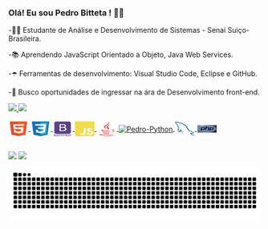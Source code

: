 ### Olá! Eu sou Pedro Bitteta ! :man_technologist:

-:man_student: Estudante de Análise e Desenvolvimento de Sistemas - Senai Suiço-Brasileira.

-📚 Aprendendo JavaScript Orientado a Objeto, Java Web Services.

-:open_umbrella: Ferramentas de desenvolvimento: Visual Studio Code, Eclipse e GitHub.

-🔨 Busco oportunidades de ingressar na ára de Desenvolvimento front-end.

 <div>
  <a href="https://github.com/PedroBitteta">
   <img height="160em"   src=https://github-readme-stats.vercel.app/api?username=PedroBitteta&show_icons=true&icon_color=fff&bg_color=30,0ff1ce,904e95&title_color=fff&text_color=fff&/>
  <img height="160em"   src="https://github-readme-stats.vercel.app/api/top-langs/?username=PedroBitteta&layout=compact&langs_count=7&bg_color=30,0ff1ce,904e95&title_color=fff&text_color=fff&"/>
</div>
  
<div style="display: inline_block"><br>
  <img align="center" alt="Pedro-HTML" height="30" width="40" src="https://raw.githubusercontent.com/devicons/devicon/master/icons/html5/html5-original.svg">
  <img align="center" alt="Pedro-CSS" height="30" width="40" src="https://raw.githubusercontent.com/devicons/devicon/master/icons/css3/css3-original.svg">
  <img align="center" alt="" height="30" width="40" src="https://raw.githubusercontent.com/devicons/devicon/master/icons/bootstrap/bootstrap-plain-wordmark.svg">
  <img align="center" alt="Pedro-Js" height="30" width="40" src="https://raw.githubusercontent.com/devicons/devicon/master/icons/javascript/javascript-plain.svg">
  <img align="center" alt="Pedro-Ts" height="30" width="40" src="https://raw.githubusercontent.com/devicons/devicon/master/icons/java/java-plain.svg">
  <img align="center" alt="Pedro-Python" height="30" width="40" src="https://img.shields.io/badge/Spring-6DB33F?style=for-the-badge&logo=spring&logoColor=white">
  <img align="center" alt="Pedro-Mysql" height="30" width="40" src="https://raw.githubusercontent.com/devicons/devicon/master/icons/mysql/mysql-original.svg">
  <img align="center" alt="Pedro-Python" height="30" width="40" src="https://raw.githubusercontent.com/devicons/devicon/master/icons/php/php-original.svg">
</div>
 
 ##
 
 <div> 
  <a href = "mailto:pedrobitteta@hotmail.com"><img src="https://img.shields.io/badge/-Gmail-%23333?style=for-the-badge&logo=gmail&logoColor=white" target="_blank"></a>
  <a href="https://www.linkedin.com/in/pedro-henrique-39015a216/" target="_blank"><img src="https://img.shields.io/badge/-LinkedIn-%230077B5?style=for-the-badge&logo=linkedin&logoColor=white" target="_blank"></a> 
 
  ![Snake animation](https://github.com/PedroBitteta/PedroBitteta/blob/output/github-contribution-grid-snake.svg)
 
</div>
